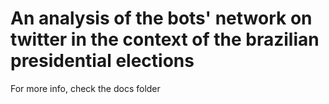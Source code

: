 # An analysis of the bots' network on twitter in the context of the brazilian presidential elections
For more info, check the docs folder
